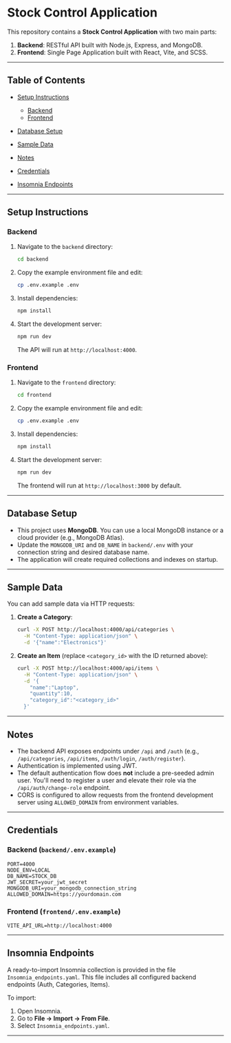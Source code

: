 # Stock Control Application

This repository contains a **Stock Control Application** with two main parts:

1. **Backend**: RESTful API built with Node.js, Express, and MongoDB.
2. **Frontend**: Single Page Application built with React, Vite, and SCSS.

---

## Table of Contents

- [Setup Instructions](#setup-instructions)

  - [Backend](#backend)
  - [Frontend](#frontend)

- [Database Setup](#database-setup)
- [Sample Data](#sample-data)
- [Notes](#notes)
- [Credentials](#credentials)
- [Insomnia Endpoints](#insomnia-endpoints)

---

## Setup Instructions

### Backend

1. Navigate to the `backend` directory:

   ```bash
   cd backend
   ```

2. Copy the example environment file and edit:

   ```bash
   cp .env.example .env
   ```

3. Install dependencies:

   ```bash
   npm install
   ```

4. Start the development server:

   ```bash
   npm run dev
   ```

   The API will run at `http://localhost:4000`.

### Frontend

1. Navigate to the `frontend` directory:

   ```bash
   cd frontend
   ```

2. Copy the example environment file and edit:

   ```bash
   cp .env.example .env
   ```

3. Install dependencies:

   ```bash
   npm install
   ```

4. Start the development server:

   ```bash
   npm run dev
   ```

   The frontend will run at `http://localhost:3000` by default.

---

## Database Setup

- This project uses **MongoDB**. You can use a local MongoDB instance or a cloud provider (e.g., MongoDB Atlas).
- Update the `MONGODB_URI` and `DB_NAME` in `backend/.env` with your connection string and desired database name.
- The application will create required collections and indexes on startup.

---

## Sample Data

You can add sample data via HTTP requests:

1. **Create a Category**:

   ```bash
   curl -X POST http://localhost:4000/api/categories \
     -H "Content-Type: application/json" \
     -d '{"name":"Electronics"}'
   ```

2. **Create an Item** (replace `<category_id>` with the ID returned above):

   ```bash
   curl -X POST http://localhost:4000/api/items \
     -H "Content-Type: application/json" \
     -d '{
       "name":"Laptop",
       "quantity":10,
       "category_id":"<category_id>"
     }'
   ```

---

## Notes

- The backend API exposes endpoints under `/api` and `/auth` (e.g., `/api/categories`, `/api/items`, `/auth/login`, `/auth/register`).
- Authentication is implemented using JWT.
- The default authentication flow does **not** include a pre-seeded admin user. You'll need to register a user and elevate their role via the `/api/auth/change-role` endpoint.
- CORS is configured to allow requests from the frontend development server using `ALLOWED_DOMAIN` from environment variables.

---

## Credentials

### Backend (`backend/.env.example`)

```
PORT=4000
NODE_ENV=LOCAL
DB_NAME=STOCK_DB
JWT_SECRET=your_jwt_secret
MONGODB_URI=your_mongodb_connection_string
ALLOWED_DOMAIN=https://yourdomain.com
```

### Frontend (`frontend/.env.example`)

```
VITE_API_URL=http://localhost:4000
```

---

## Insomnia Endpoints

A ready-to-import Insomnia collection is provided in the file `Insomnia_endpoints.yaml`. This file includes all configured backend endpoints (Auth, Categories, Items).

To import:

1. Open Insomnia.
2. Go to **File → Import → From File**.
3. Select `Insomnia_endpoints.yaml`.

---
